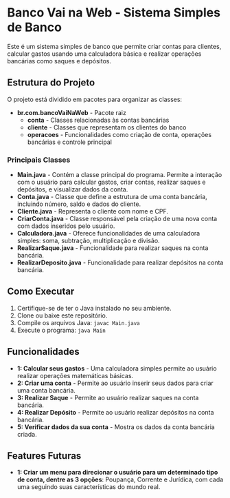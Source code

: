 # Banco Vai na Web - Sistema Simples de Banco

Este é um sistema simples de banco que permite criar contas para clientes, calcular gastos usando uma calculadora básica e realizar operações bancárias como saques e depósitos.

## Estrutura do Projeto

O projeto está dividido em pacotes para organizar as classes:

- **br.com.bancoVaiNaWeb** - Pacote raiz
  - **conta** - Classes relacionadas às contas bancárias
  - **cliente** - Classes que representam os clientes do banco
  - **operacoes** - Funcionalidades como criação de conta, operações bancárias e controle principal

### Principais Classes

- **Main.java** - Contém a classe principal do programa. Permite a interação com o usuário para calcular gastos, criar contas, realizar saques e depósitos, e visualizar dados da conta.
- **Conta.java** - Classe que define a estrutura de uma conta bancária, incluindo número, saldo e dados do cliente.
- **Cliente.java** - Representa o cliente com nome e CPF.
- **CriarConta.java** - Classe responsável pela criação de uma nova conta com dados inseridos pelo usuário.
- **Calculadora.java** - Oferece funcionalidades de uma calculadora simples: soma, subtração, multiplicação e divisão.
- **RealizarSaque.java** - Funcionalidade para realizar saques na conta bancária.
- **RealizarDeposito.java** - Funcionalidade para realizar depósitos na conta bancária.

## Como Executar

1. Certifique-se de ter o Java instalado no seu ambiente.
2. Clone ou baixe este repositório.
3. Compile os arquivos Java: `javac Main.java`
4. Execute o programa: `java Main`

## Funcionalidades

- **1: Calcular seus gastos** - Uma calculadora simples permite ao usuário realizar operações matemáticas básicas.
- **2: Criar uma conta** - Permite ao usuário inserir seus dados para criar uma conta bancária.
- **3: Realizar Saque** - Permite ao usuário realizar saques na conta bancária.
- **4: Realizar Depósito** - Permite ao usuário realizar depósitos na conta bancária.
- **5: Verificar dados da sua conta** - Mostra os dados da conta bancária criada.

## Features Futuras
- **1: Criar um menu para direcionar o usuário para um determinado tipo de conta, dentre as 3 opções**: Poupança, Corrente e Jurídica, com cada uma seguindo suas características do mundo real.
